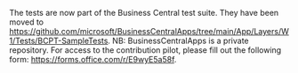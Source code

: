 The tests are now part of the Business Central test suite. They have been moved to https://github.com/microsoft/BusinessCentralApps/tree/main/App/Layers/W1/Tests/BCPT-SampleTests.
NB: BusinessCentralApps is a private repository. For access to the contribution pilot, please fill out the following form: https://forms.office.com/r/E9wyE5a58f.